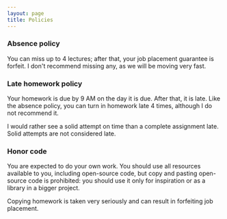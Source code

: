 ```yaml
---
layout: page
title: Policies
---
```


### Absence policy

You can miss up to 4 lectures; after that, your job placement guarantee is forfeit. I don't recommend missing any, as we will be moving very fast.

### Late homework policy

Your homework is due by 9 AM on the day it is due. After that, it is late. Like the absence policy, you can turn in homework late 4 times, although I do not recommend it.

I would rather see a solid attempt on time than a complete assignment late. Solid attempts are not considered late.

### Honor code

You are expected to do your own work. You should use all resources available to you, including open-source code, but copy and pasting open-source code is prohibited: you should use it only for inspiration or as a library in a bigger project.

Copying homework is taken very seriously and can result in forfeiting job placement.